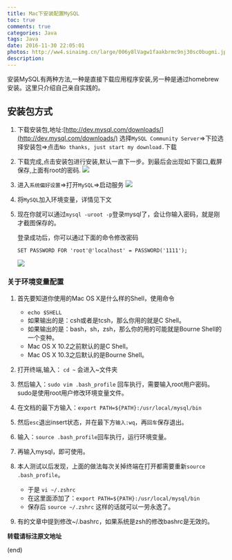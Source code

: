 ```yaml
---
title: Mac下安装配置MySQL
toc: true
comments: true
categories: Java
tags: Java
date: 2016-11-30 22:05:01
photos: http://ww4.sinaimg.cn/large/006y8lVagw1faakbrmc9nj30sc0bugmi.jpg
description:
---
```


安装MySQL有两种方法,一种是直接下载应用程序安装,另一种是通过homebrew安装。这里只介绍自己亲自实践的。
<!--more-->
## 安装包方式
1. 下载安装包,地址:[http://dev.mysql.com/downloads/](http://dev.mysql.com/downloads/)
    选择`MySQL Community Server`=>下拉选择安装包=>点击`No thanks, just start my download.`下载

2. 下载完成,点击安装包进行安装,默认一直下一步。到最后会出现如下窗口,截屏保存,上面有root的密码.
    ![](http://ww2.sinaimg.cn/large/006y8lVagw1faai9j3ltgj30pi0e8gov.jpg)

3. 进入`系统偏好设置`=>打开`MySQL`=>启动服务
    ![](http://ww4.sinaimg.cn/large/006y8lVagw1faaidwsq01j310q0h0jvg.jpg)

4. 将`MySQL`加入环境变量，详情见下文

5. 现在你就可以通过`mysql -uroot -p`登录mysql了，会让你输入密码，就是刚才截图保存的。

    登录成功后，你可以通过下面的命令修改密码

    `SET PASSWORD FOR 'root'@'localhost' = PASSWORD('1111');`

    ![](http://ww4.sinaimg.cn/large/006y8lVagw1faak81f5raj30vs0emtd6.jpg)

### 关于环境变量配置

1. 首先要知道你使用的Mac OS X是什么样的Shell，使用命令
    * `echo $SHELL`
    * 如果输出的是：csh或者是tcsh，那么你用的就是C Shell。
    * 如果输出的是：bash，sh，zsh，那么你的用的可能就是Bourne Shell的一个变种。
    * Mac OS X 10.2之前默认的是C Shell。
    * Mac OS X 10.3之后默认的是Bourne Shell。
2. 打开终端,输入： `cd ~` 会进入~文件夹
3. 然后输入：`sudo vim .bash_profile`
    回车执行，需要输入root用户密码。sudo是使用root用户修改环境变量文件。

4. 在文档的最下方输入：`export PATH=${PATH}:/usr/local/mysql/bin`

5. 然后`esc`退出insert状态，并在最下方`输入:wq`，再`回车`保存退出。
6. 输入：`source .bash_profile`回车执行，运行环境变量。
7. 再输入mysql，即可使用。
8. 本人测试以后发现，上面的做法每次关掉终端在打开都需要重新`source .bash_profile`。
    * 于是 `vi ~/.zshrc`
    * 在这里面添加了：`export PATH=${PATH}:/usr/local/mysql/bin`
    * 保存后 `source ~/.zshrc` 这样的话就可以一劳永逸了。
9. 有的文章中提到修改~/.bashrc，如果系统是zsh的修改bashrc是无效的。

**转载请标注原文地址**

(end)

